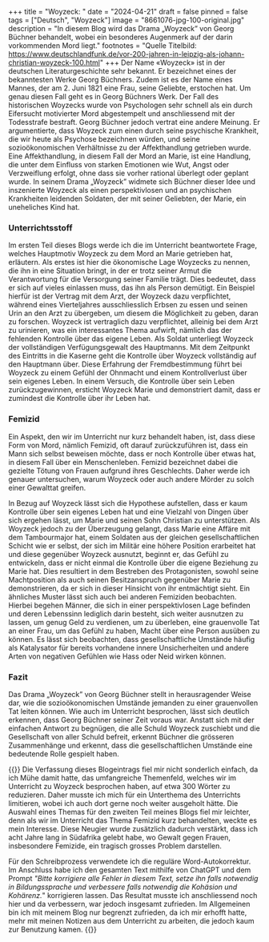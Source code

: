 +++
title = "Woyzeck: "
date = "2024-04-21"
draft = false
pinned = false
tags = ["Deutsch", "Woyzeck"]
image = "8661076-jpg-100-original.jpg"
description = "In diesem Blog wird das Drama „Woyzeck” von Georg Büchner behandelt, wobei ein besonderes Augenmerk auf der darin vorkommenden Mord liegt."
footnotes = "Quelle Titelbild: [](http://buechnerportal.de/dokumente/personen/johann-christian-woyzeck)<https://www.deutschlandfunk.de/vor-200-jahren-in-leipzig-als-johann-christian-woyzeck-100.html>"
+++
Der Name «Woyzeck» ist in der deutschen Literaturgeschichte sehr bekannt. Er bezeichnet eines der bekanntesten Werke Georg Büchners. Zudem ist es der Name eines Mannes, der am 2. Juni 1821 eine Frau, seine Geliebte, erstochen hat. Um genau diesen Fall geht es in Georg Büchners Werk. Der Fall des historischen Woyzecks wurde von Psychologen sehr schnell als ein durch Eifersucht motivierter Mord abgestempelt und anschliessend mit der Todesstrafe bestraft. Georg Büchner jedoch vertrat eine andere Meinung. Er argumentierte, dass Woyzeck zum einen durch seine psychische Krankheit, die wir heute als Psychose bezeichnen würden, und seine sozioökonomischen Verhältnisse zu der Affekthandlung getrieben wurde. Eine Affekthandlung, in diesem Fall der Mord an Marie, ist eine Handlung, die unter dem Einfluss von starken Emotionen wie Wut, Angst oder Verzweiflung erfolgt, ohne dass sie vorher rational überlegt oder geplant wurde. In seinem Drama „Woyzeck” widmete sich Büchner dieser Idee und inszenierte Woyzeck als einen perspektivlosen und an psychischen Krankheiten leidenden Soldaten, der mit seiner Geliebten, der Marie, ein uneheliches Kind hat.

### **Unterrichtsstoff**

Im ersten Teil dieses Blogs werde ich die im Unterricht beantwortete Frage, welches Hauptmotiv Woyzeck zu dem Mord an Marie getrieben hat, erläutern. Als erstes ist hier die ökonomische Lage Woyzecks zu nennen, die ihn in eine Situation bringt, in der er trotz seiner Armut die Verantwortung für die Versorgung seiner Familie trägt. Dies bedeutet, dass er sich auf vieles einlassen muss, das ihn als Person demütigt. Ein Beispiel hierfür ist der Vertrag mit dem Arzt, der Woyzeck dazu verpflichtet, während eines Vierteljahres ausschliesslich Erbsen zu essen und seinen Urin an den Arzt zu übergeben, um diesem die Möglichkeit zu geben, daran zu forschen. Woyzeck ist vertraglich dazu verpflichtet, alleinig bei dem Arzt zu urinieren, was ein interessantes Thema aufwirft, nämlich das der fehlenden Kontrolle über das eigene Leben. Als Soldat unterliegt Woyzeck der vollständigen Verfügungsgewalt des Hauptmanns. Mit dem Zeitpunkt des Eintritts in die Kaserne geht die Kontrolle über Woyzeck vollständig auf den Hauptmann über. Diese Erfahrung der Fremdbestimmung führt bei Woyzeck zu einem Gefühl der Ohnmacht und einem Kontrollverlust über sein eigenes Leben. In einem Versuch, die Kontrolle über sein Leben zurückzugewinnen, ersticht Woyzeck Marie und demonstriert damit, dass er zumindest die Kontrolle über ihr Leben hat.

### **Femizid**

Ein Aspekt, den wir im Unterricht nur kurz behandelt haben, ist, dass diese Form von Mord, nämlich Femizid, oft darauf zurückzuführen ist, dass ein Mann sich selbst beweisen möchte, dass er noch Kontrolle über etwas hat, in diesem Fall über ein Menschenleben. Femizid bezeichnet dabei die gezielte Tötung von Frauen aufgrund ihres Geschlechts. Daher werde ich genauer untersuchen, warum Woyzeck oder auch andere Mörder zu solch einer Gewalttat greifen.

In Bezug auf Woyzeck lässt sich die Hypothese aufstellen, dass er kaum Kontrolle über sein eigenes Leben hat und eine Vielzahl von Dingen über sich ergehen lässt, um Marie und seinen Sohn Christian zu unterstützen. Als Woyzeck jedoch zu der Überzeugung gelangt, dass Marie eine Affäre mit dem Tambourmajor hat, einem Soldaten aus der gleichen gesellschaftlichen Schicht wie er selbst, der sich im Militär eine höhere Position erarbeitet hat und diese gegenüber Woyzeck ausnutzt, beginnt er, das Gefühl zu entwickeln, dass er nicht einmal die Kontrolle über die eigene Beziehung zu Marie hat. Dies resultiert in dem Bestreben des Protagonisten, sowohl seine Machtposition als auch seinen Besitzanspruch gegenüber Marie zu demonstrieren, da er sich in dieser Hinsicht von ihr entmächtigt sieht.
Ein ähnliches Muster lässt sich auch bei anderen Femiziden beobachten. Hierbei begehen Männer, die sich in einer perspektivlosen Lage befinden und deren Lebenssinn lediglich darin besteht, sich weiter ausnutzen zu lassen, um genug Geld zu verdienen, um zu überleben, eine grauenvolle Tat an einer Frau, um das Gefühl zu haben, Macht über eine Person ausüben zu können. Es lässt sich beobachten, dass gesellschaftliche Umstände häufig als Katalysator für bereits vorhandene innere Unsicherheiten und andere Arten von negativen Gefühlen wie Hass oder Neid wirken können.

### **Fazit**

Das Drama „Woyzeck” von Georg Büchner stellt in herausragender Weise dar, wie die sozioökonomischen Umstände jemanden zu einer grauenvollen Tat leiten können. Wie auch im Unterricht besprochen, lässt sich deutlich erkennen, dass Georg Büchner seiner Zeit voraus war. Anstatt sich mit der einfachen Antwort zu begnügen, die alle Schuld Woyzeck zuschiebt und die Gesellschaft von aller Schuld befreit, erkennt Büchner die grösseren Zusammenhänge und erkennt, dass die gesellschaftlichen Umstände eine bedeutende Rolle gespielt haben.

{{<box>}}
Die Verfassung dieses Blogeintrags fiel mir nicht sonderlich einfach, da ich Mühe damit hatte, das umfangreiche Themenfeld, welches wir im Unterricht zu Woyzeck besprochen haben, auf etwa 300 Wörter zu reduzieren. Daher musste ich mich für ein Unterthema des Unterrichts limitieren, wobei ich auch dort gerne noch weiter ausgeholt hätte. Die Auswahl eines Themas für den zweiten Teil meines Blogs fiel mir leichter, denn als wir im Unterricht das Thema Femizid kurz behandelten, weckte es mein Interesse. Diese Neugier wurde zusätzlich dadurch verstärkt, dass ich acht Jahre lang in Südafrika gelebt habe, wo Gewalt gegen Frauen, insbesondere Femizide, ein tragisch grosses Problem darstellen.

Für den Schreibprozess verwendete ich die reguläre Word-Autokorrektur. Im Anschluss habe ich den gesamten Text mithilfe von ChatGPT und dem Prompt *"Bitte korrigiere alle Fehler in diesem Text, setze ihn falls notwendig in Bildungssprache und verbessere falls notwendig die Kohäsion und Kohärenz.*" korrigieren lassen. Das Resultat musste ich anschliessend noch hier und da verbessern, war jedoch insgesamt zufrieden. Im Allgemeinen bin ich mit meinem Blog nur begrenzt zufrieden, da ich mir erhofft hatte, mehr mit meinen Notizen aus dem Unterricht zu arbeiten, die jedoch kaum zur Benutzung kamen.
{{</box>}}
